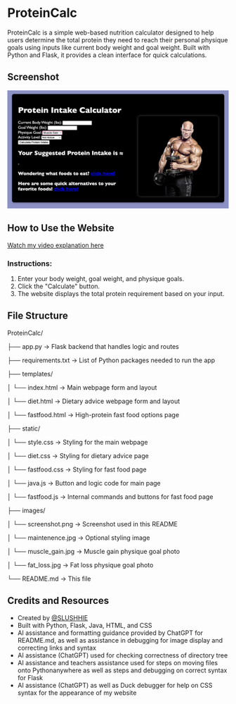 # ProteinCalc

ProteinCalc is a simple web-based nutrition calculator designed to help users determine the total protein they need to reach their personal physique goals using inputs like current body weight and goal weight. Built with Python and Flask, it provides a clean interface for quick calculations.


## Screenshot

![Screenshot of ProteinCalc](static/images/screenshot.png)


## How to Use the Website

[Watch my video explanation here](https://your-video-link.com)  

### Instructions:

1. Enter your body weight, goal weight, and physique goals.
2. Click the "Calculate" button.
3. The website displays the total protein requirement based on your input.


## File Structure
ProteinCalc/

├── app.py → Flask backend that handles logic and routes

├── requirements.txt → List of Python packages needed to run the app

├── templates/

│ └── index.html → Main webpage form and layout

│ └── diet.html → Dietary advice webpage form and layout

│ └── fastfood.html → High-protein fast food options page

├── static/

│ └── style.css → Styling for the main webpage

│ └── diet.css → Styling for dietary advice page

│ └── fastfood.css → Styling for fast food page

│ └── java.js → Button and logic code for main page

│ └── fastfood.js → Internal commands and buttons for fast food page

├── images/

│ └── screenshot.png → Screenshot used in this README

│ └── maintenence.jpg → Optional styling image

│ └── muscle_gain.jpg → Muscle gain physique goal photo

│ └── fat_loss.jpg → Fat loss physique goal photo

└── README.md → This file


## Credits and Resources

- Created by [@SLUSHHIE](https://github.com/SLUSHHIE)
- Built with Python, Flask, Java, HTML, and CSS
- AI assistance and formatting guidance provided by ChatGPT for README.md, as well as assistance in debugging for image display and correcting links and syntax 
- AI assistance (ChatGPT) used for checking correctness of directory tree 
- AI assistance and teachers assistance used for steps on moving files onto Pythonanywhere as well as steps and debugging on correct syntax for Flask 
- AI assistance (ChatGPT) as well as Duck debugger for help on CSS syntax for the appearance of my website 

